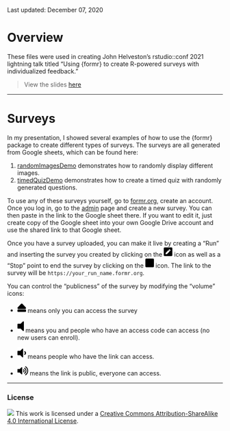 
<!-- README.md is generated from README.Rmd. Please edit that file -->

Last updated: December 07, 2020

# Overview

These files were used in creating John Helveston’s rstudio::conf 2021
lightning talk titled “Using {formr} to create R-powered surveys with
individualized feedback.”

> View the slides
> [here](https://jhelvy.github.io/surveys-with-formr/slides/index.html)

-----

# Surveys

In my presentation, I showed several examples of how to use the {formr}
package to create different types of surveys. The surveys are all
generated from Google sheets, which can be found here:

1.  [randomImagesDemo](https://docs.google.com/spreadsheets/d/1hs551J6PYJNxc4sftmJyUqj6XYGYFVnN_5faQBWY7cs/edit?usp=sharing)
    demonstrates how to randomly display different images.
2.  [timedQuizDemo](https://docs.google.com/spreadsheets/d/1PAHG15ijvVpCO3Ny9biAnzJTonLLfzPDDBKg1vA0ZEs/edit?usp=sharing)
    demonstrates how to create a timed quiz with randomly generated
    questions.

To use any of these surveys yourself, go to
[formr.org](https://formr.org/), create an account. Once you log in, go
to the [admin](https://formr.org/admin) page and create a new survey.
You can then paste in the link to the Google sheet there. If you want to
edit it, just create copy of the Google sheet into your own Google Drive
account and use the shared link to that Google sheet.

Once you have a survey uploaded, you can make it live by creating a
“Run” and inserting the survey you created by clicking on the
<img src="images/pen-square-solid.svg" width=20> icon as well as a
“Stop” point to end the survey by clicking on the
<img src="images/stop-solid.svg" width=20> icon. The link to the survey
will be `https://your_run_name.formr.org`.

You can control the “publicness” of the survey by modifying the “volume”
icons:

  - <img src="images/eject-solid.svg" width=20> means only you can
    access the survey

  - <img src="images/volume-off-solid.svg" width=15> means you and
    people who have an access code can access (no new users can enroll).

  - <img src="images/volume-down-solid.svg" width=20> means people who
    have the link can access.

  - <img src="images/volume-up-solid.svg" width=25> means the link is
    public, everyone can access.

-----

### License

![](https://i.creativecommons.org/l/by-sa/4.0/88x31.png) This work is
licensed under a [Creative Commons Attribution-ShareAlike 4.0
International License](https://creativecommons.org/licenses/by-sa/4.0/).
